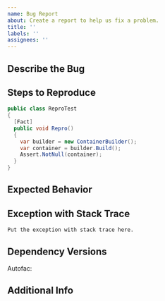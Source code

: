 ```yaml
---
name: Bug Report
about: Create a report to help us fix a problem.
title: ''
labels: ''
assignees: ''
---
```


<!--
  This is for THIS REPO ONLY. If you are having trouble with core Autofac, file
  an issue in the core Autofac repo. If you're having trouble with an
  integration library like Autofac.Integration.Mvc, Autofac.Multitenant, or
  Autofac.Extensions.DependencyInjection please file in the appropriate repo!
-->

## Describe the Bug

<!-- A clear and concise description of what the bug is. -->

## Steps to Reproduce

<!-- Tell us how to reproduce the issue. Ideally provide a failing unit test. -->

```c#
public class ReproTest
{
  [Fact]
  public void Repro()
  {
    var builder = new ContainerBuilder();
    var container = builder.Build();
    Assert.NotNull(container);
  }
}
```

## Expected Behavior

<!-- Describe what you expected to happen. -->

## Exception with Stack Trace

<!-- If you see an exception, put the WHOLE THING here. -->

```text
Put the exception with stack trace here.
```

## Dependency Versions

Autofac: <!-- Fill in the version of core Autofac you're using. -->
<!-- What other dependencies are you using? Names and versions. -->

## Additional Info

<!-- Add any other context about the problem here. -->
